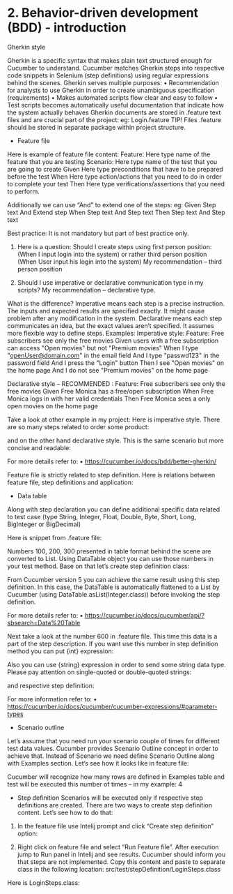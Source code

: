# 2. Behavior-driven development (BDD) - introduction

Gherkin style

  Gherkin is a specific syntax that makes plain text structured enough for Cucumber to understand. Cucumber matches Gherkin steps into respective code snippets in Selenium (step definitions) using regular expressions behind the scenes.
Gherkin serves multiple purposes:
•	Recommendation for analysts to use Gherkin in order to create unambiguous specification (requirements)
•	Makes automated scripts flow clear and easy to follow
•	Test scripts becomes automatically useful documentation that indicate how the system actually behaves
Gherkin documents are stored in .feature text files and are crucial part of the project: eg:
Login.feature
TIP! 
Files .feature should be stored in separate package within project structure. 

- Feature file


Here is example of feature file content:
Feature: Here type name of the feature that you are testing
Scenario: Here type name of the test that you are going to create
Given Here type preconditions that have to be prepared before the test
When Here type action/actions that you need to do in order to complete your test
Then Here type verifications/assertions that you need to perform. 

Additionally we can use “And” to extend one of the steps:
eg:
Given Step text
And Extend step
When Step text
And Step text
Then Step text
And Step text

Best practice:
It is not mandatory but part of best practice only. 
1. Here is a question: Should I create steps using first person position: (When I input login into the system) or rather third person position (When User input his login into the system)
My recommendation – third person position

2. Should I use imperative or declarative communication type in my scripts?
My recommendation – declarative type.

What is the difference?
Imperative means each step is a precise instruction. The inputs and expected results are specified exactly. It might cause problem after any modification in the system. 
Declarative means each step communicates an idea, but the exact values aren’t specified. It assumes more flexible way to define steps. 
Examples:
Imperative style:
Feature:  Free subscribers see only the free movies 
Given users with a free subscription can access "Open movies" but not "Premium movies" 
When I type "openUser@domain.com" in the email field 
And I type "passwd123" in the password field 
And I press the "Login" button 
Then I see "Open movies" on the home page 
And I do not see "Premium movies" on the home page

Declarative style – RECOMMENDED :
Feature:  Free subscribers see only the free movies 
Given Free Monica has a free/open subscription
When Free Monica logs in with her valid credentials
Then Free Monica sees a only open movies on the home page 

Take a look at other example in my project:
Here is imperative style. There are so many steps related to order some product:


































and on the other hand declarative style. This is the same scenario but more concise and readable:

 























For more details refer to:
•	https://cucumber.io/docs/bdd/better-gherkin/


Feature file is strictly related to step definition. 
Here is relations between feature file, step definitions and application:

















- Data table

Along with step declaration you can define additional specific data related to test case (type String, Integer, Float, Double, Byte, Short, Long, BigInteger or BigDecimal)  

Here is snippet from .feature file:















Numbers 100, 200, 300 presented in table format behind the scene are converted to List<String>. 
Using DataTable object you can use those numbers in your test method. 
Base on that let’s create step definition class:











From Cucumber version 5 you can achieve the same result using this step definition. In this case, the DataTable is automatically flattened to a List<Integer> by Cucumber (using DataTable.asList(Integer.class)) before invoking the step definition. 









For more details refer to:
•	https://cucumber.io/docs/cucumber/api/?sbsearch=Data%20Table


Next take a look at the number 600 in .feature file. This time this data is a part of the step description. If you want use this number in step definition method you can put {int} expression:




  










Also you can use {string} expression in order to send some string data type. Please pay attention on single-quoted or double-quoted strings:

 











and respective step definition:











For more information refer to:
•	https://cucumber.io/docs/cucumber/cucumber-expressions/#parameter-types


- Scenario outline

Let’s assume that you need run your scenario couple of times for different test data values. Cucumber provides Scenario Outline concept in order to achieve that. Instead of Scenario we need define Scenario Outline along with Examples section. Let’s see how it looks like in feature file:



Cucumber will recognize how many rows are defined in Examples table and test will be executed this number of times – in my example: 4


- Step definition
Scenarios will be executed only if respective step definitions are created. There are two ways to create step definition content. Let’s see how to do that:
1. In the feature file use Intelij prompt and click “Create step definition” option:







2. Right click on feature file and select “Run Feature file”. After execution jump to Run panel in Intelij and see results. Cucumber should inform you that steps are not implemented. Copy this content and paste to separate class in the following location: src/test/stepDefinition/LoginSteps.class

  




























Here is LoginSteps.class:




